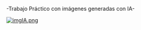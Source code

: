 -Trabajo Práctico con imágenes generadas con IA-

[![imgIA.png](https://i.postimg.cc/tT1FTTtK/imgIA.png)](https://postimg.cc/wyp149r2)
